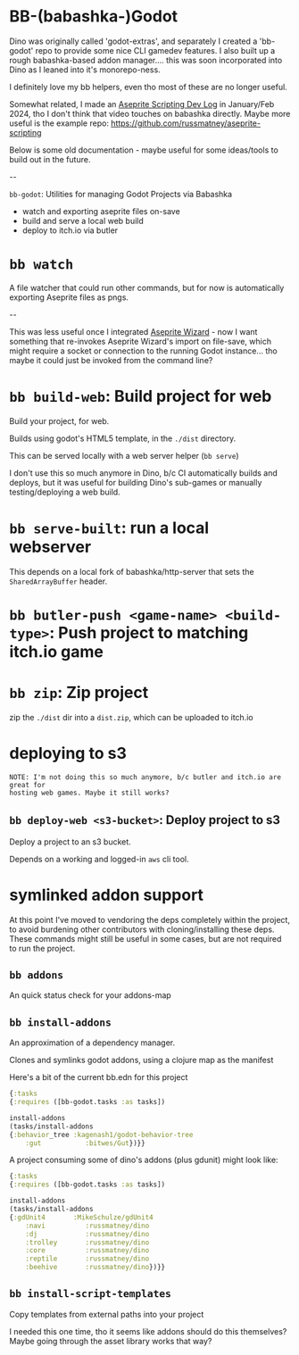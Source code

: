 BB-(babashka-)Godot
===================

Dino was originally called 'godot-extras', and separately I created a 'bb-godot'
repo to provide some nice CLI gamedev features. I also built up a rough
babashka-based addon manager.... this was soon incorporated into Dino as I
leaned into it's monorepo-ness.

I definitely love my bb helpers, even tho most of these are no longer useful.

Somewhat related, I made an [Aseprite Scripting Dev
Log](https://youtu.be/yKHnLkeyGzc) in January/Feb 2024, tho I don't think that
video touches on babashka directly. Maybe more useful is the example repo: https://github.com/russmatney/aseprite-scripting

Below is some old documentation - maybe useful for some ideas/tools to build out
in the future.

--

`bb-godot`: Utilities for managing Godot Projects via Babashka

- watch and exporting aseprite files on-save
- build and serve a local web build
- deploy to itch.io via butler

# `bb watch`

A file watcher that could run other commands, but for now is automatically
exporting Aseprite files as pngs.

--

This was less useful once I integrated [Aseprite
Wizard](https://github.com/viniciusgerevini/godot-aseprite-wizard) - now I want
something that re-invokes Aseprite Wizard's import on file-save, which might
require a socket or connection to the running Godot instance... tho maybe it
could just be invoked from the command line?

# `bb build-web`: Build project for web

Build your project, for web.

Builds using godot's HTML5 template, in the `./dist` directory.

This can be served locally with a web server helper (`bb serve`)

I don't use this so much anymore in Dino, b/c CI automatically builds and
deploys, but it was useful for building Dino's sub-games or manually
testing/deploying a web build.

# `bb serve-built`: run a local webserver

This depends on a local fork of babashka/http-server that sets the
`SharedArrayBuffer` header.

# `bb butler-push <game-name> <build-type>`: Push project to matching itch.io game

# `bb zip`: Zip project
zip the `./dist` dir into a `dist.zip`, which can be uploaded to itch.io


# deploying to s3

    NOTE: I'm not doing this so much anymore, b/c butler and itch.io are great for
    hosting web games. Maybe it still works?

## `bb deploy-web <s3-bucket>`: Deploy project to s3

Deploy a project to an s3 bucket.

Depends on a working and logged-in `aws` cli tool.

# symlinked addon support

At this point I've moved to vendoring the deps completely within the project, to
avoid burdening other contributors with cloning/installing these deps. These
commands might still be useful in some cases, but are not required to run the
project.

## `bb addons`

An quick status check for your addons-map

## `bb install-addons`

An approximation of a dependency manager.

Clones and symlinks godot addons, using a clojure map as the manifest

Here's a bit of the current bb.edn for this project

``` clojure
{:tasks
{:requires ([bb-godot.tasks :as tasks])

install-addons
(tasks/install-addons
{:behavior_tree :kagenash1/godot-behavior-tree
    :gut           :bitwes/Gut})}}
```

A project consuming some of dino's addons (plus gdunit) might look like:

``` clojure
{:tasks
{:requires ([bb-godot.tasks :as tasks])

install-addons
(tasks/install-addons
{:gdUnit4       :MikeSchulze/gdUnit4
    :navi          :russmatney/dino
    :dj            :russmatney/dino
    :trolley       :russmatney/dino
    :core          :russmatney/dino
    :reptile       :russmatney/dino
    :beehive       :russmatney/dino})}}
```

## `bb install-script-templates`

Copy templates from external paths into your project

I needed this one time, tho it seems like addons should do this themselves?
Maybe going through the asset library works that way?
